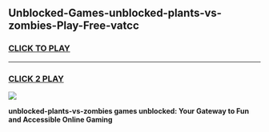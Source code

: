 
## Unblocked-Games-unblocked-plants-vs-zombies-Play-Free-vatcc
<h3>
<a href="https://premium76.site?title=unblocked-plants-vs-zombies&ref=18A1">CLICK TO PLAY</a></h3>
<hr>

<h3>
<a href="https://premium76.site?title=unblocked-plants-vs-zombies&ref=18A1">CLICK 2 PLAY</a>
  
</h3>

<a href="https://premium76.site?title=unblocked-plants-vs-zombies&ref=18A1"><img src="https://clearcache.store/games.png"></a>


**unblocked-plants-vs-zombies games unblocked: Your Gateway to Fun and Accessible Online Gaming**
